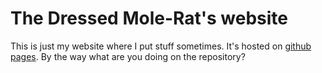 The Dressed Mole-Rat's website
=============================

This is just my website where I put stuff sometimes. It's hosted on [github pages](thedressedmolerat.github.io). By the way what are you doing on the repository?